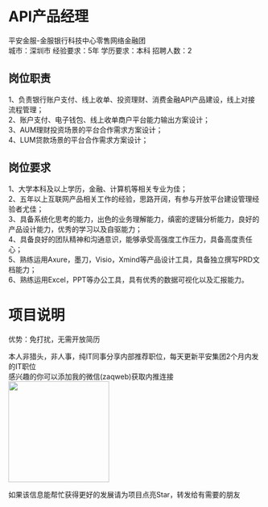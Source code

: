 # API产品经理
平安金服-金服银行科技中心零售网络金融团  
城市：深圳市 经验要求：5年 学历要求：本科  招聘人数：2

## 岗位职责
1、负责银行账户支付、线上收单、投资理财、消费金融API产品建设，线上对接流程管理；   
2、账户支付、电子钱包、线上收单商户平台能力输出方案设计；   
3、AUM理财投资场景的平台合作需求方案设计；   
4、LUM贷款场景的平台合作需求方案设计；

## 岗位要求
1、大学本科及以上学历，金融、计算机等相关专业为佳；   
2、五年以上互联网产品相关工作的经验，思路开阔，有参与开放平台建设管理经验者尤佳；   
3、具备系统化思考的能力，出色的业务理解能力，缜密的逻辑分析能力，良好的产品设计能力，优秀的学习以及自驱能力；   
4、具备良好的团队精神和沟通意识，能够承受高强度工作压力，具备高度责任心；   
5、熟练运用Axure，墨刀，Visio，Xmind等产品设计工具，具备独立撰写PRD文档能力；   
6、熟练运用Excel，PPT等办公工具，具有优秀的数据可视化以及汇报能力。

# 项目说明

优势：免打扰，无需开放简历

本人非猎头，非人事，纯IT同事分享内部推荐职位，每天更新平安集团2个月内发的IT职位  
感兴趣的你可以添加我的微信(zaqweb)获取内推连接  
<img src="https://github.com/zaqweb/PA-IT-JOBS/blob/master/WechatICode.jpeg"  height="200" width="200">

如果该信息能帮忙获得更好的发展请为项目点亮Star，转发给有需要的朋友




